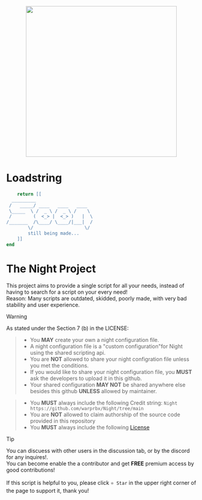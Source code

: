<p align="center">
  <img height="400px" style="margin: 0; padding: 0" src="https://cdn.discordapp.com/attachments/1265660065663418368/1295548020451967068/1246177642370170921-1246575580543979530-night_final_1.png?ex=670f0c9e&is=670dbb1e&hm=ad1959df781764e4f11fdc32fb3cb1929a067f7189f7d28adf055af2c7893f4b&" />
</p>


# Loadstring

```lua
    return [[
  _________                     
 /   _____/ ____   ____   ____  
 \_____  \ /  _ \ /  _ \ /    \ 
 /        (  <_> |  <_> )   |  \
/_______  /\____/ \____/|___|  /
        \/                   \/ 
        still being made...
    ]]
end
```

# The Night Project

This project aims to provide a single script for all your needs, instead of having to search for a script on your every need! <br />
Reason: Many scripts are outdated, skidded, poorly made, with very bad stability and user experience. 

> [!WARNING]
> As stated under the Section 7 (b) in the LICENSE:

> - You **MAY** create your own a night configuration file.
> - A night configuration file is a "custom configuration"for Night using the shared scripting api.
> - You are **NOT** allowed to share your night configration file unless you met the conditions.
> - If you would like to share your night configuration file, you **MUST** ask the developers to upload it in this github.
>- Your shared configuration **MAY NOT** be shared anywhere else besides this github **UNLESS** allowed by maintainer.
 
> - You **MUST** always include the following Credit string: `Night https://github.com/warprbx/Night/tree/main`
> - You are **NOT** allowed to claim authorship of the source code provided in this repository
> - You **MUST** always include the following [License](https://github.com/warprbx/Night/blob/main/LICENSE)

> [!TIP]
> You can discuess with other users  in the discussion tab, or by the discord for any inquires!.<br />
> You can become enable the a contributor and get **FREE** premium access by good contributions!<br /><br />
> If this script is helpful to you, please click `⭐ Star` in the upper right corner of the page to support it, thank you!
